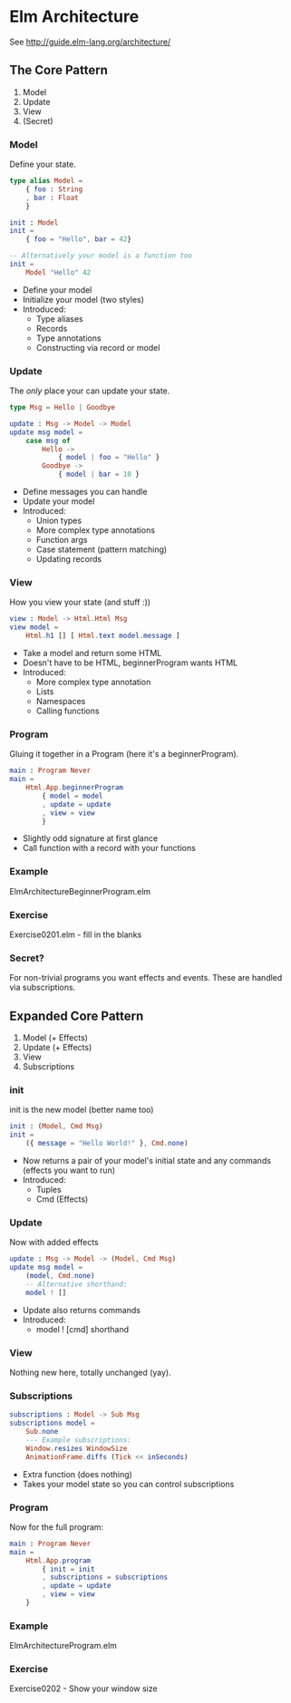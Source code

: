 # Elm Architecture

See http://guide.elm-lang.org/architecture/

## The Core Pattern

1. Model
2. Update
3. View
4. (Secret)

### Model

Define your state.

```elm
type alias Model =
    { foo : String
    , bar : Float
    }

init : Model
init =
    { foo = "Hello", bar = 42}

-- Alternatively your model is a function too
init =
    Model "Hello" 42
```

- Define your model
- Initialize your model (two styles)
- Introduced:
    + Type aliases
    + Records
    + Type annotations
    + Constructing via record or model

### Update

The *only* place your can update your state.

```elm
type Msg = Hello | Goodbye

update : Msg -> Model -> Model
update msg model =
    case msg of
        Hello ->
            { model | foo = "Hello" }
        Goodbye ->
            { model | bar = 10 }
```

- Define messages you can handle
- Update your model
- Introduced:
    + Union types
    + More complex type annotations
    + Function args
    + Case statement (pattern matching)
    + Updating records

### View

How you view your state (and stuff :))

```elm
view : Model -> Html.Html Msg
view model =
    Html.h1 [] [ Html.text model.message ]
```

- Take a model and return some HTML
- Doesn't have to be HTML, beginnerProgram wants HTML
- Introduced:
    + More complex type annotation
    + Lists
    + Namespaces
    + Calling functions

### Program

Gluing it together in a Program (here it's a beginnerProgram).

```elm
main : Program Never
main =
    Html.App.beginnerProgram
        { model = model
        , update = update
        , view = view
        }
```

- Slightly odd signature at first glance
- Call function with a record with your functions

### Example

ElmArchitectureBeginnerProgram.elm

### Exercise

Exercise0201.elm - fill in the blanks

### Secret?

For non-trivial programs you want effects and events. These are handled via subscriptions.

## Expanded Core Pattern

1. Model (+ Effects)
2. Update (+ Effects)
3. View
4. Subscriptions

### init

init is the new model (better name too)

```elm
init : (Model, Cmd Msg)
init =
    ({ message = "Hello World!" }, Cmd.none)
```

- Now returns a pair of your model's initial state and any commands (effects you want to run)
- Introduced:
    + Tuples
    + Cmd (Effects)

### Update

Now with added effects

```elm
update : Msg -> Model -> (Model, Cmd Msg)
update msg model =
    (model, Cmd.none)
    -- Alternative shorthand:
    model ! []
```

- Update also returns commands
- Introduced:
    - model ! [cmd] shorthand

### View

Nothing new here, totally unchanged (yay).

### Subscriptions

```elm
subscriptions : Model -> Sub Msg
subscriptions model =
    Sub.none
    --- Example subscriptions:
    Window.resizes WindowSize
    AnimationFrame.diffs (Tick << inSeconds)
```

- Extra function (does nothing)
- Takes your model state so you can control subscriptions

### Program

Now for the full program:

```elm
main : Program Never
main =
    Html.App.program
        { init = init
        , subscriptions = subscriptions
        , update = update
        , view = view
    }
```

### Example

ElmArchitectureProgram.elm

### Exercise

Exercise0202 - Show your window size

